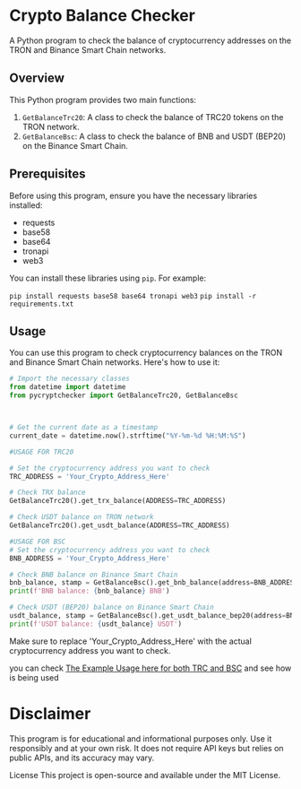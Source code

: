 # Crypto Balance Checker

A Python program to check the balance of cryptocurrency addresses on the TRON and Binance Smart Chain networks.

## Overview

This Python program provides two main functions:

1. `GetBalanceTrc20`: A class to check the balance of TRC20 tokens on the TRON network.
2. `GetBalanceBsc`: A class to check the balance of BNB and USDT (BEP20) on the Binance Smart Chain.

## Prerequisites

Before using this program, ensure you have the necessary libraries installed:

- requests
- base58
- base64
- tronapi
- web3

You can install these libraries using `pip`. For example:

`pip install requests base58 base64 tronapi web3`
`pip install -r requirements.txt`



## Usage

You can use this program to check cryptocurrency balances on the TRON and Binance Smart Chain networks. Here's how to use it:

```python
# Import the necessary classes
from datetime import datetime
from pycryptchecker import GetBalanceTrc20, GetBalanceBsc



# Get the current date as a timestamp
current_date = datetime.now().strftime("%Y-%m-%d %H:%M:%S")

#USAGE FOR TRC20

# Set the cryptocurrency address you want to check
TRC_ADDRESS = 'Your_Crypto_Address_Here'

# Check TRX balance
GetBalanceTrc20().get_trx_balance(ADDRESS=TRC_ADDRESS)

# Check USDT balance on TRON network
GetBalanceTrc20().get_usdt_balance(ADDRESS=TRC_ADDRESS)

#USAGE FOR BSC
# Set the cryptocurrency address you want to check
BNB_ADDRESS = 'Your_Crypto_Address_Here'

# Check BNB balance on Binance Smart Chain
bnb_balance, stamp = GetBalanceBsc().get_bnb_balance(address=BNB_ADDRESS, stamp=current_date)
print(f'BNB balance: {bnb_balance} BNB')

# Check USDT (BEP20) balance on Binance Smart Chain
usdt_balance, stamp = GetBalanceBsc().get_usdt_balance_bep20(address=BNB_ADDRESS, stamp=current_date)
print(f'USDT balance: {usdt_balance} USDT')
```
Make sure to replace 'Your_Crypto_Address_Here' with the actual cryptocurrency address you want to check.

you can check [The Example Usage here for both TRC and BSC](https://github.com/ayobami1/TRX-and-BSC-Balance-Checker/tree/main/Example) and see how is being used



# Disclaimer
This program is for educational and informational purposes only. Use it responsibly and at your own risk. It does not require API keys but relies on public APIs, and its accuracy may vary.


License
This project is open-source and available under the MIT License.

